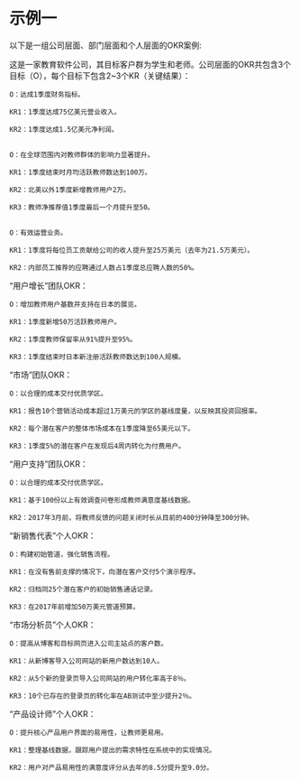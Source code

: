 # 示例一 #

以下是一组公司层面、部门层面和个人层面的OKR案例:

这是一家教育软件公司，其目标客户群为学生和老师。公司层面的OKR共包含3个目标（O），每个目标下包含2~3个KR（关键结果）：

    O：达成1季度财务指标。

    KR1：1季度达成75亿美元营业收入。

    KR2：1季度达成1.5亿美元净利润。


    O：在全球范围内对教师群体的影响力显著提升。

    KR1：1季度结束时月均活跃教师数达到100万。

    KR2：北美以外1季度新增教师用户2万。

    KR3：教师净推荐值1季度最后一个月提升至50。


    O：有效运营业务。

    KR1：1季度将每位员工贡献给公司的收人提升至25万美元（去年为21.5万美元）。

    KR2：内部员工推荐的应聘通过人数占1季度总应聘人数的50%。

“用户增长”团队OKR：

    O：增加教师用户基数并支持在日本的展览。

    KR1：1季度新增50万活跃教师用户。

    KR2：1季度教师保留率从91%提升至95%。

    KR3：1季度结束时日本新注册活跃教师数达到100人规模。


“市场”团队OKR：

    O：以合理的成本交付优质学区。

    KR1：报告10个营销活动成本超过1万美元的学区的基线度量，以反映其投资回报率。

    KR2：每个潜在客户的整体市场成本在1季度降至65美元以下。

    KR3：1季度5%的潜在客户在发现后4周内转化为付费用户。

“用户支持”团队OKR：

    O：以合理的成本交付优质学区。

    KR1：基于100份以上有效调查问卷形成教师满意度基线数据。

    KR2：2017年3月前，将教师反馈的问题关闭时长从目前的400分钟降至300分钟。

“新销售代表”个人OKR：

    O：构建初始管道，强化销售流程。

    KR1：在没有售前支撑的情况下，向潜在客户交付5个演示程序。

    KR2：归档同25个潜在客户的初始销售通话记录。

    KR3：在2017年前增加50万美元管道预算。

“市场分析员”个人OKR：

    O：提高从博客和目标网页进入公司主站点的客户数。

    KR1：从新博客导入公司网站的新用户数达到10人。

    KR2：从5个新的登录页导入公司网站的用户转化率高于8％。

    KR3：10个已存在的登录页的转化率在AB测试中至少提升2％。

“产品设计师”个人OKR：

    O：提升核心产品用户界面的易用性，让教师更易用。

    KR1：整理基线数据，跟踪用户提出的需求特性在系统中的实现情况。

    KR2：用户对产品易用性的满意度评分从去年的8.5分提升至9.0分。